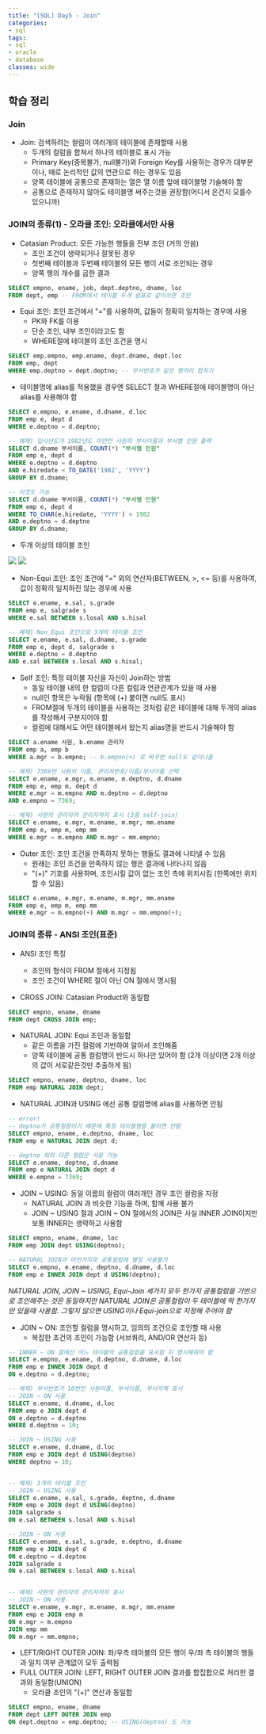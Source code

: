 ```yaml
---
title: "[SQL] Day5 - Join"
categories:
- sql
tags:
- sql
- oracle
- database
classes: wide
---
```



## 학습 정리

### Join

- Join: 검색하려는 컬럼이 여러개의 테이블에 존재할때 사용
	- 두개의 컬럼을 합쳐서 하나의 테이블로 표시 가능
	- Primary Key(중복불가, null불가)와 Foreign Key를 사용하는 경우가 대부분이나, 때로 논리적인 값의 연관으로 하는 경우도 있음
	- 양쪽 테이블에 공통으로 존재하는 열은 열 이름 앞에 테이블명 기술해야 함
	- 공통으로 존재하지 않아도 테이블명 써주는것을 권장함(어디서 온건지 모를수 있으니까)


### JOIN의 종류(1) - 오라클 조인: 오라클에서만 사용

- Catasian Product: 모든 가능한 행들을 전부 조인 (거의 안씀)
	- 조인 조건이 생략되거나 잘못된 경우
	- 첫번째 테이블과 두번째 테이블의 모든 행이 서로 조인되는 경우
	- 양쪽 행의 개수를 곱한 결과

```sql
SELECT empno, ename, job, dept.deptno, dname, loc
FROM dept, emp -- FROM에서 테이블 두개 쉼표로 같이쓰면 조인
```

- Equi 조인: 조인 조건에서 "="를 사용하여, 값들이 정확히 일치하는 경우에 사용
	- PK와 FK를 이용
	- 단순 조인, 내부 조인이라고도 함
	- WHERE절에 테이블의 조인 조건을 명시

```sql
SELECT emp.empno, emp.ename, dept.dname, dept.loc
FROM emp, dept
WHERE emp.deptno = dept.deptno; -- 부서번호가 같은 행끼리 합치기
```

- 테이블명에 alias를 적용했을 경우엔 SELECT 절과 WHERE절에 테이블명이 아닌 alias를 사용해야 함

```sql
SELECT e.empno, e.ename, d.dname, d.loc
FROM emp e, dept d
WHERE e.deptno = d.deptno;
```

```sql
-- 예제) 입사년도가 1982년도 미만인 사원의 부서이름과 부서별 인원 출력
SELECT d.dname 부서이름, COUNT(*) "부서별 인원"
FROM emp e, dept d
WHERE e.deptno = d.deptno
AND e.hiredate < TO_DATE('1982', 'YYYY')
GROUP BY d.dname;

-- 이것도 가능
SELECT d.dname 부서이름, COUNT(*) "부서별 인원"
FROM emp e, dept d
WHERE TO_CHAR(e.hiredate, 'YYYY') < 1982
AND e.deptno = d.deptno
GROUP BY d.dname;
```

- 두개 이상의 테이블 조인

<img src="{{site.url}}/assets/img/post/sql7.jpg">
<img src="{{site.url}}/assets/img/post/sql8.jpg">

- Non-Equi 조인: 조인 조건에 "=" 외의 연산자(BETWEEN, >, <= 등)를 사용하여, 값이 정확히 일치하진 않는 경우에 사용

```sql
SELECT e.ename, e.sal, s.grade
FROM emp e, salgrade s
WHERE e.sal BETWEEN s.losal AND s.hisal
```

```sql
-- 예제) Non_Equi 조인으로 3개의 테이블 조인 
SELECT e.ename, e.sal, d.dname, s.grade
FROM emp e, dept d, salgrade s
WHERE e.deptno = d.deptno
AND e.sal BETWEEN s.losal AND s.hisal;
```

- Self 조인: 특정 테이블 자신을 자신이 Join하는 방법
	- 동일 테이블 내의 한 컬럼이 다른 컬럼과 연관관계가 있을 때 사용
	- null인 항목은 누락됨 (항목에 (+) 붙이면 null도 표시)
	- FROM절에 두개의 테이블을 사용하는 것처럼 같은 테이블에 대해 두개의 alias를 작성해서 구분지어야 함
	- 컬럼에 대해서도 어떤 테이블에서 왔는지 alias명을 반드시 기술해야 함

```sql
SELECT a.ename 사원, b.ename 관리자
FROM emp a, emp b
WHERE a.mgr = b.empno; -- b.empno(+) 로 바꾸면 null도 같이나옴
```

```sql
-- 예제) 7369번 사원의 이름, 관리자번호/이름/부서이름 선택
SELECT e.ename, e.mgr, m.ename, m.deptno, d.dname
FROM emp e, emp m, dept d
WHERE e.mgr = m.empno AND m.deptno = d.deptno
AND e.empno = 7369;
```

```sql
-- 예제) 사원의 관리자의 관리자까지 표시 (3중 self-join)
SELECT e.ename, e.mgr, m.ename, m.mgr, mm.ename
FROM emp e, emp m, emp mm
WHERE e.mgr = m.empno AND m.mgr = mm.empno;
```

- Outer 조인: 조인 조건을 만족하지 못하는 행들도 결과에 나타낼 수 있음
	- 원래는 조인 조건을 만족하지 않는 행은 결과에 나타나지 않음
	- "(+)" 기호를 사용하며, 조인시킬 값이 없는 조인 측에 위치시킴 (한쪽에만 위치할 수 있음)

```sql
SELECT e.ename, e.mgr, m.ename, m.mgr, mm.ename
FROM emp e, emp m, emp mm
WHERE e.mgr = m.empno(+) AND m.mgr = mm.empno(+);
```


### JOIN의 종류 - ANSI 조인(표준)

- ANSI 조인 특징
	- 조인의 형식이 FROM 절에서 지정됨
	- 조인 조건이 WHERE 절이 아닌 ON 절에서 명시됨

- CROSS JOIN: Catasian Product와 동일함

```sql
SELECT empno, ename, dname
FROM dept CROSS JOIN emp;
```

- NATURAL JOIN: Equi 조인과 동일함
	- 같은 이름을 가진 컬럼에 기반하여 알아서 조인해줌
	- 양쪽 테이블에 공통 컬럼명이 반드시 하나만 있어야 함 (2개 이상이면 2개 이상의 값이 서로같은것만 추출하게 됨)

```sql
SELECT empno, ename, deptno, dname, loc
FROM emp NATURAL JOIN dept;
```

- NATURAL JOIN과 USING 에선 공통 컬럼명에 alias를 사용하면 안됨

```sql
-- error!
-- deptno가 공통컬럼이기 때문에 특정 테이블명을 붙이면 안됨
SELECT empno, ename, e.deptno, dname, loc
FROM emp e NATURAL JOIN dept d;

-- deptno 외의 다른 컬럼은 사용 가능
SELECT e.ename, deptno, d.dname
FROM emp e NATURAL JOIN dept d
WHERE e.empno = 7369;
```

- JOIN ~ USING: 동일 이름의 컬럼이 여러개인 경우 조인 컬럼을 지정
	- NATURAL JOIN 과 비슷한 기능을 하며, 함께 사용 불가
	- JOIN ~ USING 절과 JOIN ~ ON 절에서의 JOIN은 사실 INNER JOIN이지만 보통 INNER는 생략하고 사용함

```sql
SELECT empno, ename, dname, loc
FROM emp JOIN dept USING(deptno);

-- NATURAL JOIN과 마찬가지로 공통컬럼에 별칭 사용불가
SELECT e.empno, e.ename, deptno, d.dname, d.loc
FROM emp e INNER JOIN dept d USING(deptno);
```

_NATURAL JOIN, JOIN ~ USING, Equi-Join 세가지 모두 한가지 공통컬럼을 기반으로 조인해주는 것은 동일하지만 NATURAL JOIN은 공통컬럼이 두 테이블에 딱 한가지만 있을때 사용함. 그렇지 않으면 USING이나 Equi-join으로 지정해 주어야 함_

- JOIN ~ ON: 조인할 컬럼을 명시하고, 임의의 조건으로 조인할 때 사용
	- 복잡한 조건의 조인이 가능함 (서브쿼리, AND/OR 연산자 등)

```sql
-- INNER ~ ON 절에선 어느 테이블의 공통컬럼을 표시할 지 명시해줘야 함
SELECT e.empno, e.ename, d.deptno, d.dname, d.loc
FROM emp e INNER JOIN dept d
ON e.deptno = d.deptno;
```

```sql
-- 예제) 부서번호가 10번인 사원이름, 부서이름, 부서지역 표시
-- JOIN ~ ON 사용
SELECT e.ename, d.dname, d.loc
FROM emp e JOIN dept d
ON e.deptno = d.deptno
WHERE d.deptno = 10;

-- JOIN ~ USING 사용
SELECT e.ename, d.dname, d.loc
FROM emp e JOIN dept d USING(deptno)
WHERE deptno = 10;


-- 예제) 3개의 테이블 조인
-- JOIN ~ USING 사용
SELECT e.ename, e.sal, s.grade, deptno, d.dname
FROM emp e JOIN dept d USING(deptno)
JOIN salgrade s
ON e.sal BETWEEN s.losal AND s.hisal

-- JOIN ~ ON 사용
SELECT e.ename, e.sal, s.grade, e.deptno, d.dname
FROM emp e JOIN dept d
ON e.deptno = d.deptno
JOIN salgrade s
ON e.sal BETWEEN s.losal AND s.hisal


-- 예제) 사원의 관리자의 관리자까지 표시
-- JOIN ~ ON 사용
SELECT e.ename, e.mgr, m.ename, m.mgr, mm.ename
FROM emp e JOIN emp m
ON e.mgr = m.empno
JOIN emp mm
ON m.mgr = mm.empno;
```

- LEFT/RIGHT OUTER JOIN: 좌/우측 테이블의 모든 행이 우/좌 측 테이블의 행들과 일치 여부 관계없이 모두 출력됨
- FULL OUTER JOIN: LEFT, RIGHT OUTER JOIN 결과를 합집합으로 처리한 결과와 동일함(UNION)
	- 오라클 조인의 "(+)" 연산과 동일함

```sql
SELECT empno, ename, dname
FROM dept LEFT OUTER JOIN emp
ON dept.deptno = emp.deptno; -- USING(deptno) 도 가능
```
